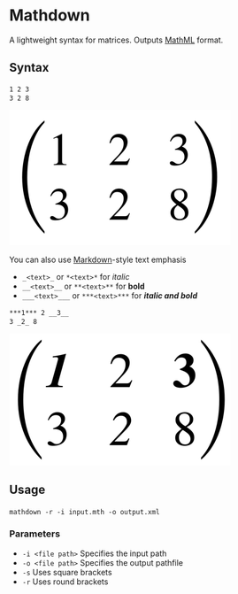 # Mathdown
A lightweight syntax for matrices.
Outputs [MathML](https://en.wikipedia.org/wiki/MathML) format.

## Syntax
```
1 2 3
3 2 8
```
![](images/mat1.png)

You can also use [Markdown](https://en.wikipedia.org/wiki/Markdown)-style text emphasis
- `_<text>_` or `*<text>*` for _italic_
- `__<text>__` or `**<text>**` for __bold__
- `___<text>___` or `***<text>***` for ___italic and bold___

```
***1*** 2 __3__
3 _2_ 8
```
![](images/mat2.png)

## Usage
`mathdown -r -i input.mth -o output.xml`

### Parameters
- `-i <file path>` Specifies the input path
- `-o <file path>` Specifies the output pathfile
- `-s` Uses square brackets
- `-r` Uses round brackets
